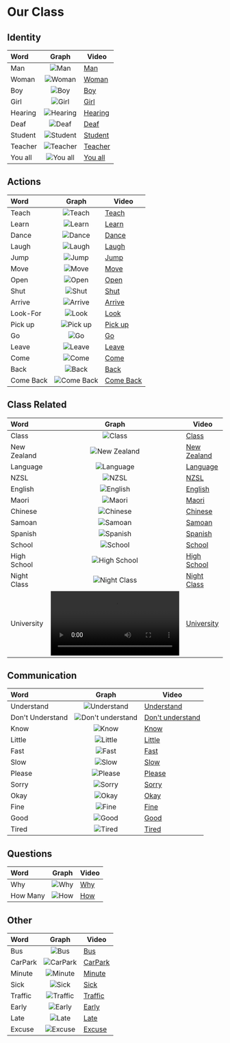# Our Class

## Identity

|Word|Graph|Video|
|:-----|:-----:|-----|
|Man|![Man](https://www.nzsl.nz/images/signs/400-400/3220/man-3220-default.png)|[Man](https://nzsl-assets-proxy.herokuapp.com/dnzsl/freelex/assets/3220/man.3220.main_glosses.vs.r480x360.mp4)|
|Woman|![Woman](https://www.nzsl.nz/images/signs/400-400/1522/woman-1522-default.png)|[Woman](https://nzsl-assets-proxy.herokuapp.com/dnzsl/freelex/assets/1522/woman.1522.main_glosses.vs.r480x360.mp4)|
|Boy|![Boy](https://www.nzsl.nz/images/signs/400-400/2184/boy-2184-default.png)|[Boy](https://nzsl-assets-proxy.herokuapp.com/dnzsl/freelex/assets/2184/boy.2184.main_glosses.mb.r480x360.mp4)|
|Girl|![Girl](https://www.nzsl.nz/images/signs/400-400/2135/girl-2135-default.png)|[Girl](https://nzsl-assets-proxy.herokuapp.com/dnzsl/freelex/assets/2135/girl.2135.main_glosses.sp.r480x360.mp4)|
|Hearing|![Hearing](https://www.nzsl.nz/images/signs/400-400/2117/hearing-2117-default.png)|[Hearing](https://nzsl-assets-proxy.herokuapp.com/dnzsl/freelex/assets/2117/hearing.2117.main_glosses.jo.r480x360.mp4)|
|Deaf|![Deaf](https://www.nzsl.nz/images/signs/400-400/4656/deaf-4656-default.png)|[Deaf](https://nzsl-assets-proxy.herokuapp.com/dnzsl/freelex/assets/4656/deaf.4656.main_glosses.vs.r480x360.mp4)|
|Student|![Student](https://www.nzsl.nz/images/signs/400-400/3409/student-3409-default.png)|[Student](https://nzsl-assets-proxy.herokuapp.com/dnzsl/freelex/assets/3409/student.3409.main_glosses.vs.r480x360.mp4)|
|Teacher|![Teacher](https://www.nzsl.nz/images/signs/400-400/2021/teacher-2021-default.png)|[Teacher](https://nzsl-assets-proxy.herokuapp.com/dnzsl/freelex/assets/2021/teacher.2021.main_glosses.vs.r480x360.mp4)|
|You all|![You all](https://www.nzsl.nz/images/signs/400-400/2600/all_of_you-2600-high_resolution.png)|[You all](https://nzsl-assets-proxy.herokuapp.com/dnzsl/freelex/assets/2600/you_all.2600.main_glosses.vs.r480x360.mp4)|

## Actions

|Word|Graph|Video|
|:-----|:-----:|-----|
|Teach|![Teach](https://www.nzsl.nz/images/signs/400-400/4054/education-4054-high_resolution.png)|[Teach](https://nzsl-assets-proxy.herokuapp.com/dnzsl/freelex/assets/4054/teach.4054.main_glosses.sp.r480x360.mp4)|
|Learn|![Learn](https://www.nzsl.nz/images/signs/400-400/2482/learn-2482-default.png)|[Learn](https://nzsl-assets-proxy.herokuapp.com/dnzsl/freelex/assets/2482/learn.2482.main_glosses.vs.r480x360.mp4)|
|Dance|![Dance](https://www.nzsl.nz/images/signs/400-400/6388/dance-6388-default.png)|[Dance](https://nzsl-assets-proxy.herokuapp.com/dnzsl/freelex/assets/6388/dance.6388.main_glosses.spa.r480x360.mp4)|
|Laugh|![Laugh](https://www.nzsl.nz/images/signs/400-400/2751/laugh-2751-default.png)|[Laugh](https://nzsl-assets-proxy.herokuapp.com/dnzsl/freelex/assets/2751/laugh.2751.main_glosses.vs.r480x360.mp4)|
|Jump|![Jump]()|[Jump]()|
|Move|![Move]()|[Move]()|
|Open|![Open]()|[Open]()|
|Shut|![Shut]()|[Shut]()|
|Arrive|![Arrive]()|[Arrive]()|
|Look-For|![Look]()|[Look]()|
|Pick up|![Pick up]()|[Pick up]()|
|Go|![Go]()|[Go]()|
|Leave|![Leave]()|[Leave]()|
|Come|![Come]()|[Come]()|
|Back|![Back]()|[Back]()|
|Come Back|![Come Back]()|[Come Back]()|

## Class Related

|Word|Graph|Video|
|:-----|:-----:|-----|
|Class|![Class](https://www.nzsl.nz/images/signs/400-400/4249/class-4249-default.png)|[Class](https://nzsl-assets-proxy.herokuapp.com/dnzsl/freelex/assets/4249/class.4249.main_glosses.mb.r480x360.mp4)|
|New Zealand|![New Zealand](https://www.nzsl.nz/images/signs/400-400/6245/New_Zealand-6245-default.png)|[New Zealand](https://nzsl-assets-proxy.herokuapp.com/dnzsl/freelex/assets/6245/new_zealand.6245.main_glosses.mb.r480x360.mp4)|
|Language|![Language](https://www.nzsl.nz/images/signs/400-400/2789/language-2789-default.png)|[Language](https://nzsl-assets-proxy.herokuapp.com/dnzsl/freelex/assets/2789/language.2789.main_glosses.vs.r480x360.mp4)|
|NZSL|![NZSL](https://www.nzsl.nz/images/signs/400-400/3261/NZSL-3261-default.png)|[NZSL](https://nzsl-assets-proxy.herokuapp.com/dnzsl/freelex/assets/3261/NZSL.3261.main_glosses.vs.r480x360.mp4)|
|English|![English](https://www.nzsl.nz/images/signs/400-400/2456/England-2456-high_resolution.png)|[English](https://nzsl-assets-proxy.herokuapp.com/dnzsl/freelex/assets/2456/english.2456.main_glosses.mb.r480x360.mp4)|
|Maori|![Maori](https://www.nzsl.nz/images/signs/400-400/3204/Maori-3204-high_resolution.png)|[Maori](https://nzsl-assets-proxy.herokuapp.com/dnzsl/freelex/assets/3204/maori.3204.main_glosses.jt.r480x360.mp4)|
|Chinese|![Chinese](https://www.nzsl.nz/images/signs/400-400/2504/China-2504-default.png)|[Chinese](https://nzsl-assets-proxy.herokuapp.com/dnzsl/freelex/assets/2504/china.2504.main_glosses.jt.r480x360.mp4)|
|Samoan|![Samoan](https://www.nzsl.nz/images/signs/400-400/1150/Hawaii-1150-default.png)|[Samoan](https://nzsl-assets-proxy.herokuapp.com/dnzsl/freelex/assets/1150/Hawaii.1150.main_glosses.vs.r480x360.mp4)|
|Spanish|![Spanish](https://www.nzsl.nz/images/signs/400-400/3915/Spain-3915-high_resolution.png)|[Spanish](https://nzsl-assets-proxy.herokuapp.com/dnzsl/freelex/assets/3915/Spain.3915.main_glosses.vs.r480x360.mp4)|
|School|![School](https://www.nzsl.nz/images/signs/400-400/1298/school-1298-default.png)|[School](https://nzsl-assets-proxy.herokuapp.com/dnzsl/freelex/assets/1298/school.1298.main_glosses.rp.r480x360.mp4)|
|High School|![High School](https://www.nzsl.nz/images/signs/400-400/1255/high_school-1255-default.png)|[High School](https://nzsl-assets-proxy.herokuapp.com/dnzsl/freelex/assets/1255/high_school.1255.main_glosses.rp.r480x360.mp4)|
|Night Class|![Night Class](https://www.nzsl.nz/images/signs/400-400/5391/night-5391-default.png)|[Night Class](https://nzsl-assets-proxy.herokuapp.com/dnzsl/freelex/assets/5391/night.5391.main_glosses.vs.r480x360.mp4)|
|University|![University](https://nzsl-assets-proxy.herokuapp.com/dnzsl/freelex/assets/1849/university.1849.main_glosses.vs.r480x360.mp4)|[University](https://www.nzsl.nz/images/signs/400-400/1849/university-1849-high_resolution.png)|

## Communication

|Word|Graph|Video|
|:-----|:-----:|-----|
|Understand|![Understand](https://www.nzsl.nz/images/signs/400-400/3230/realise-3230-default.png)|[Understand](https://nzsl-assets-proxy.herokuapp.com/dnzsl/freelex/assets/3230/recognise.3230.main_glosses.mb.r480x360.mp4)|
|Don't Understand|![Don't understand](https://www.nzsl.nz/images/signs/400-400/307/don_t_know-307-default.png)|[Don't understand](https://nzsl-assets-proxy.herokuapp.com/dnzsl/freelex/assets/307/dont_know.307.main_glosses.spa.r480x360.mp4)|
|Know|![Know]()|[Know]()|
|Little|![Little]()|[Little]()|
|Fast|![Fast](https://www.nzsl.nz/images/signs/400-400/2256/fast-2256-high_resolution.png)|[Fast](https://nzsl-assets-proxy.herokuapp.com/dnzsl/freelex/assets/2256/fast.2256.main_glosses.rp.r480x360.mp4)|
|Slow|![Slow](https://www.nzsl.nz/images/signs/400-400/6305/slow-6305-high_resolution.png)|[Slow](https://nzsl-assets-proxy.herokuapp.com/dnzsl/freelex/assets/6305/slow.6305.main_glosses.sp.r480x360.mp4)|
|Please|![Please](https://www.nzsl.nz/images/signs/400-400/385/please-385-default.png)|[Please](https://nzsl-assets-proxy.herokuapp.com/dnzsl/freelex/assets/385/please.385.main_glosses.sp.r480x360.mp4)|
|Sorry|![Sorry]()|[Sorry]()|
|Okay|![Okay]()|[Okay]()|
|Fine|![Fine]()|[Fine]()|
|Good|![Good]()|[Good]()|
|Tired|![Tired](https://www.nzsl.nz/images/signs/400-400/5932/tired-5932-high_resolution.png)|[Tired](https://nzsl-assets-proxy.herokuapp.com/dnzsl/freelex/assets/5932/tired.5932.main_glosses.sp.r480x360.mp4)|

## Questions

|Word|Graph|Video|
|:-----|:-----:|-----|
|Why|![Why](https://www.nzsl.nz/images/signs/400-400/6215/what_for-6215-default.png)|[Why](https://nzsl-assets-proxy.herokuapp.com/dnzsl/freelex/assets/6215/what_for.6215.main_glosses.mb.r480x360.mp4)|
|How Many|![How ](https://www.nzsl.nz/images/signs/400-400/1372/how_many-1372-high_resolution.png)|[How ](https://nzsl-assets-proxy.herokuapp.com/dnzsl/freelex/assets/1372/how_many.1372.main_glosses.vs.r480x360.mp4)|

## Other

|Word|Graph|Video|
|:-----|:-----:|-----|
|Bus|![Bus](https://www.nzsl.nz/images/signs/400-400/3587/bus-3587-default.png)|[Bus](https://nzsl-assets-proxy.herokuapp.com/dnzsl/freelex/assets/3587/bus.3587.main_glosses.mb.r480x360.mp4)|
|CarPark|![CarPark](https://www.nzsl.nz/images/signs/400-400/603/park_car-603-high_resolution.png)|[CarPark](https://nzsl-assets-proxy.herokuapp.com/dnzsl/freelex/assets/603/park.603.main_glosses.jo.r480x360.mp4)|
|Minute|![Minute](https://www.nzsl.nz/images/signs/400-400/2440/minute-2440-default.png)|[Minute](https://nzsl-assets-proxy.herokuapp.com/dnzsl/freelex/assets/2440/minutes.2440.main_glosses.mb.r480x360.mp4)|
|Sick|![Sick](https://www.nzsl.nz/images/signs/400-400/3213/sick-3213-default.png)|[Sick](https://nzsl-assets-proxy.herokuapp.com/dnzsl/freelex/assets/3213/sick.3213.main_glosses.mb.r480x360.mp4)|
|Traffic|![Traffic](https://www.nzsl.nz/images/signs/400-400/1135/traffic-1135-default.png)|[Traffic](https://nzsl-assets-proxy.herokuapp.com/dnzsl/freelex/assets/1135/traffic.1135.main_glosses.vs.r480x360.mp4)|
|Early|![Early]()|[Early]()|
|Late|![Late](https://www.nzsl.nz/images/signs/400-400/2758/late-2758-default.png)|[Late](https://nzsl-assets-proxy.herokuapp.com/dnzsl/freelex/assets/2758/late.2758.main_glosses.vs.r480x360.mp4)|
|Excuse|![Excuse]()|[Excuse]()|
